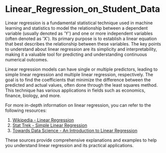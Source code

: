 # Linear_Regression_on_Student_Data
Linear regression is a fundamental statistical technique used in machine learning and statistics to model the relationship between a dependent variable (usually denoted as 'Y') and one or more independent variables (often denoted as 'X'). Its primary purpose is to establish a linear equation that best describes the relationship between these variables. The key points to understand about linear regression are its simplicity and interpretability, making it a valuable tool for predicting and understanding continuous numerical outcomes. 

Linear regression models can have single or multiple predictors, leading to simple linear regression and multiple linear regression, respectively. The goal is to find the coefficients that minimize the difference between the predicted and actual values, often done through the least squares method. This technique has various applications in fields such as economics, finance, biology, and more. 

For more in-depth information on linear regression, you can refer to the following resources:
1. [Wikipedia - Linear Regression](https://en.wikipedia.org/wiki/Linear_regression)
2. [Stat Trek - Simple Linear Regression](https://stattrek.com/regression/slope.aspx)
3. [Towards Data Science - An Introduction to Linear Regression](https://towardsdatascience.com/an-introduction-to-linear-regression-766d99227414)

These sources provide comprehensive explanations and examples to help you understand linear regression and its practical applications.
